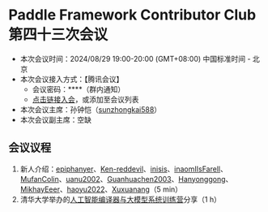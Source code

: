 # Paddle Framework Contributor Club 第四十三次会议

- 本次会议时间：2024/08/29 19:00-20:00 (GMT+08:00) 中国标准时间 - 北京
- 本次会议接入方式：【腾讯会议】
  - 会议密码：\*\*\*\*（群内通知）
  - [点击链接入会](https://meeting.tencent.com/dm/GeqTs8YW6HHQ)，或添加至会议列表
- 本次会议主席：孙钟恺（[sunzhongkai588](https://github.com/sunzhongkai588)）
- 本次会议副主席：空缺

## 会议议程

1. 新人介绍：[epiphanyer](https://github.com/epiphanyer)、[Ken-reddevil](https://github.com/Ken-reddevil)、[inisis](https://github.com/inisis)、[inaomIIsFarell](https://github.com/inaomIIsFarell)、[MufanColin](https://github.com/MufanColin)、[uanu2002](https://github.com/uanu2002)、[Guanhuachen2003](https://github.com/Guanhuachen2003)、[Hanyonggong](https://github.com/Hanyonggong)、[MikhayEeer](https://github.com/MikhayEeer)、[haoyu2022](https://github.com/haoyu2022)、[Xuxuanang](https://github.com/Xuxuanang)（5 min）
2. 清华大学举办的[人工智能编译器与大模型系统训练营](https://opencamp.cn/InfiniTensor/camp/2024summer)分享（1 h）
